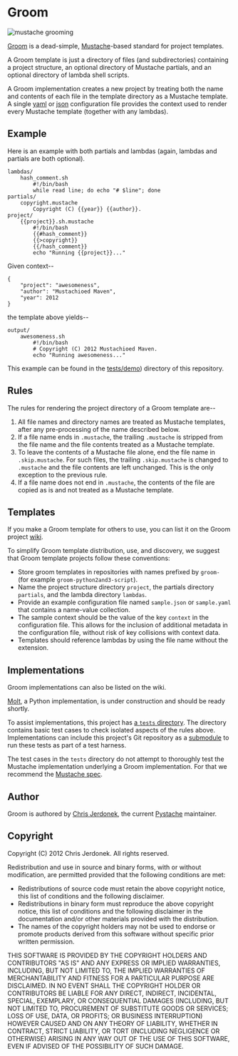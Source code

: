 Groom
=====

![](http://github.com/cjerdonek/groom/raw/master/images/groom.png "mustache grooming")

[Groom](http://cjerdonek.github.com/groom/) is a dead-simple,
[Mustache](http://mustache.github.com/)-based standard for project templates.

A Groom template is just a directory of files (and subdirectories) containing
a project structure, an optional directory of Mustache partials, and
an optional directory of lambda shell scripts.

A Groom implementation creates a new project by treating both the name and
contents of each file in the template directory as a Mustache template.
A single [yaml](http://yaml.org/) or [json](http://www.json.org/)
configuration file provides the context used to render every Mustache
template (together with any lambdas).


Example
-------

Here is an example with both partials and lambdas (again, lambdas
and partials are both optional).

    lambdas/
        hash_comment.sh
            #!/bin/bash
            while read line; do echo "# $line"; done
    partials/
        copyright.mustache
            Copyright (C) {{year}} {{author}}.
    project/
        {{project}}.sh.mustache
            #!/bin/bash
            {{#hash_comment}}
            {{>copyright}}
            {{/hash_comment}}
            echo "Running {{project}}..."

Given context--

    {
        "project": "awesomeness",
        "author": "Mustachioed Maven",
        "year": 2012
    }

the template above yields--

    output/
        awesomeness.sh
            #!/bin/bash
            # Copyright (C) 2012 Mustachioed Maven.
            echo "Running awesomeness..."

This example can be found in the
[tests/demo](https://github.com/cjerdonek/groom/tree/master/tests/demo))
directory of this repository.


Rules
-----

The rules for rendering the project directory of a Groom template are--

1.  All file names and directory names are treated as Mustache templates,
    after any pre-processing of the name described below.
2.  If a file name ends in `.mustache`, the trailing `.mustache` is stripped
    from the file name and the file contents treated as a Mustache template.
3.  To leave the contents of a Mustache file alone, end the file name in
    `.skip.mustache`.  For such files, the trailing `.skip.mustache` is
    changed to `.mustache` and the file contents are left unchanged.  This is
    the only exception to the previous rule.
4.  If a file name does not end in `.mustache`, the contents of the file
    are copied as is and not treated as a Mustache template.


Templates
---------

If you make a Groom template for others to use, you can list it on the Groom
project [wiki](https://github.com/cjerdonek/groom/wiki).

To simplify Groom template distribution, use, and discovery, we suggest that
Groom template projects follow these conventions:

* Store groom templates in repositories with names prefixed by `groom-`
  (for example `groom-python2and3-script`).
* Name the project structure directory `project`, the partials
  directory `partials`, and the lambda directory `lambdas`.
* Provide an example configuration file named `sample.json` or `sample.yaml`
  that contains a name-value collection.
* The sample context should be the value of the key `context` in the
  configuration file.  This allows for the inclusion of additional metadata
  in the configuration file, without risk of key collisions with context data.
* Templates should reference lambdas by using the file name without
  the extension.


Implementations
---------------

Groom implementations can also be listed on the wiki.

[Molt](https://github.com/cjerdonek/molt), a Python implementation, is under
construction and should be ready shortly.

To assist implementations, this project has
[a `tests` directory](https://github.com/cjerdonek/groom/tree/master/tests).
The directory contains basic test cases to check isolated aspects
of the rules above.  Implementations can include this project's
Git repository as a [submodule](http://help.github.com/submodules/)
to run these tests as part of a test harness.

The test cases in the `tests` directory do not attempt to thoroughly test
the Mustache implementation underlying a Groom implementation.  For that
we recommend the [Mustache spec](https://github.com/mustache/spec).


Author
------

Groom is authored by [Chris Jerdonek](https://github.com/cjerdonek), the
current [Pystache](https://github.com/defunkt/pystache) maintainer.


Copyright
---------

Copyright (C) 2012 Chris Jerdonek.  All rights reserved.

Redistribution and use in source and binary forms, with or without
modification, are permitted provided that the following conditions are met:

* Redistributions of source code must retain the above copyright notice,
  this list of conditions and the following disclaimer.
* Redistributions in binary form must reproduce the above copyright notice,
  this list of conditions and the following disclaimer in the documentation
  and/or other materials provided with the distribution.
* The names of the copyright holders may not be used to endorse or promote
  products derived from this software without specific prior written
  permission.

THIS SOFTWARE IS PROVIDED BY THE COPYRIGHT HOLDERS AND CONTRIBUTORS "AS IS"
AND ANY EXPRESS OR IMPLIED WARRANTIES, INCLUDING, BUT NOT LIMITED TO, THE
IMPLIED WARRANTIES OF MERCHANTABILITY AND FITNESS FOR A PARTICULAR PURPOSE
ARE DISCLAIMED.  IN NO EVENT SHALL THE COPYRIGHT HOLDER OR CONTRIBUTORS BE
LIABLE FOR ANY DIRECT, INDIRECT, INCIDENTAL, SPECIAL, EXEMPLARY, OR
CONSEQUENTIAL DAMAGES (INCLUDING, BUT NOT LIMITED TO, PROCUREMENT OF
SUBSTITUTE GOODS OR SERVICES; LOSS OF USE, DATA, OR PROFITS; OR BUSINESS
INTERRUPTION) HOWEVER CAUSED AND ON ANY THEORY OF LIABILITY, WHETHER IN
CONTRACT, STRICT LIABILITY, OR TORT (INCLUDING NEGLIGENCE OR OTHERWISE)
ARISING IN ANY WAY OUT OF THE USE OF THIS SOFTWARE, EVEN IF ADVISED OF THE
POSSIBILITY OF SUCH DAMAGE.
